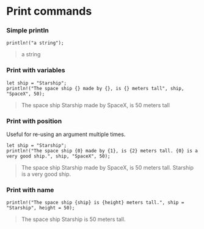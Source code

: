# Print commands
### Simple println
```
println!("a string");
```
> a string
### Print with variables
```
let ship = "Starship";
println!("The space ship {} made by {}, is {} meters tall", ship, "SpaceX", 50);
```
> The space ship Starship made by SpaceX, is 50 meters tall
### Print with position
Useful for re-using an argument multiple times.
```
let ship = "Starship";
println!("The space ship {0} made by {1}, is {2} meters tall. {0} is a very good ship.", ship, "SpaceX", 50);
```
> The space ship Starship made by SpaceX, is 50 meters tall. Starship is a very good ship.
### Print with name
```
println!("The space ship {ship} is {height} meters tall.", ship = "Starship", height = 50);
```
> The space ship Starship is 50 meters tall.
